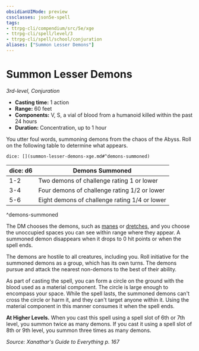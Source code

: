 ```yaml
---
obsidianUIMode: preview
cssclasses: json5e-spell
tags:
- ttrpg-cli/compendium/src/5e/xge
- ttrpg-cli/spell/level/3
- ttrpg-cli/spell/school/conjuration
aliases: ["Summon Lesser Demons"]
---
```

# Summon Lesser Demons
*3rd-level, Conjuration*  

- **Casting time:** 1 action
- **Range:** 60 feet
- **Components:** V, S, a vial of blood from a humanoid killed within the past 24 hours
- **Duration:** Concentration, up to 1 hour

You utter foul words, summoning demons from the chaos of the Abyss. Roll on the following table to determine what appears.

`dice: [](summon-lesser-demons-xge.md#^demons-summoned)`

| dice: d6 | Demons Summoned |
|----------|-----------------|
| 1-2 | Two demons of challenge rating 1 or lower |
| 3-4 | Four demons of challenge rating 1/2 or lower |
| 5-6 | Eight demons of challenge rating 1/4 or lower |
^demons-summoned

The DM chooses the demons, such as [manes](manes.md) or [dretches](dretch.md), and you choose the unoccupied spaces you can see within range where they appear. A summoned demon disappears when it drops to 0 hit points or when the spell ends.

The demons are hostile to all creatures, including you. Roll initiative for the summoned demons as a group, which has its own turns. The demons pursue and attack the nearest non-demons to the best of their ability.

As part of casting the spell, you can form a circle on the ground with the blood used as a material component. The circle is large enough to encompass your space. While the spell lasts, the summoned demons can't cross the circle or harm it, and they can't target anyone within it. Using the material component in this manner consumes it when the spell ends.

**At Higher Levels.** When you cast this spell using a spell slot of 6th or 7th level, you summon twice as many demons. If you cast it using a spell slot of 8th or 9th level, you summon three times as many demons.

*Source: Xanathar's Guide to Everything p. 167*
